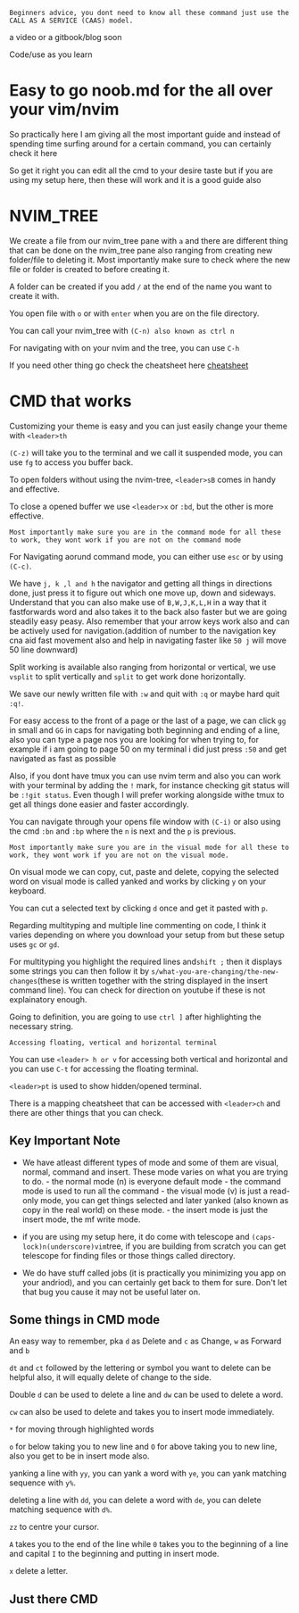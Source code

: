 `Beginners advice, you dont need to know all these command just use the CALL AS A SERVICE (CAAS) model.`

a video or a gitbook/blog soon

Code/use as you learn
# Easy to go noob.md for the all over your vim/nvim

So practically here I am giving all the most important guide and instead of spending time surfing around for a certain command, you can certainly check it here

So get it right you can edit all the cmd to your desire taste but if you are using my setup here, then these will work and it is a good guide also


NVIM_TREE
============
We create a file from our nvim_tree pane with `a` and there are different thing that can be done on the nvim_tree pane also ranging from creating new folder/file to deleting it. Most importantly make sure to check where the new file or folder is created to before creating it. 

A folder can be created if you add `/` at the end of the name you want to create it with.

You open file with `o` or with `enter` when you are on the file directory.

You can call your nvim_tree with `(C-n) also known as ctrl n` 

For navigating with on your nvim and the tree, you can use `C-h`


If you need other thing go check the cheatsheet here [cheatsheet](https://github.com/nvim-tree/nvim-tree.lua)


CMD that works
=================
Customizing your theme is easy and you can just easily change your theme with `<leader>th`

`(C-z)` will take you to the terminal and we call it suspended mode, you can use `fg` to access you buffer back.

To open folders without using the nvim-tree, `<leader>sB` comes in handy and effective.

To close a opened buffer we use `<leader>x` or `:bd`, but the other is more effective.

`Most importantly make sure you are in the command mode for all these to work, they wont work if you are not on the command mode`

For Navigating aorund command mode, you can either use `esc` or by using `(C-c)`.

We have `j, k ,l and h` the navigator and getting all things in directions done, just press it to figure out which one move up, down and sideways. Understand that you can also make use of `B,W,J,K,L,H` in a way that it fastforwards word and also takes it to the back also faster but we are going steadily easy peasy. Also remember that your arrow keys work also and can be actively used for navigation.(addition of number to the navigation key cna aid fast movement also and help in navigating faster like `50 j` will move 50 line downward)

Split working is available also ranging from horizontal or vertical, we use `vsplit` to split vertically and `split` to get work done horizontally.

We save our newly written file with `:w`  and quit with `:q` or maybe hard quit `:q!`.

For easy access to the front of a page or the last of a page, we can click `gg` in small and `GG` in caps for navigating both beginning and ending of a line, also you can type a page nos you are looking for when trying to, for example if i am going to page 50 on my terminal i did just press `:50` and get navigated as fast as possible

Also, if you dont have tmux you can use nvim term and also you can work with your terminal by adding the `!` mark, for instance checking git status will be `:!git status`. Even though I will prefer working alongside withe tmux to get all things done easier and faster accordingly.

You can navigate through your opens file window with `(C-i)` or also using the cmd `:bn` and `:bp` where the `n` is next and the `p` is previous.

`Most importantly make sure you are in the visual mode for all these to work, they wont work if you are not on the visual mode.`

On visual mode we can copy, cut, paste and delete, copying the selected word on visual mode is called yanked and works by clicking `y` on your keyboard. 

You can cut a selected text by clicking `d` once and get it pasted with `p`. 

Regarding multityping and multiple line commenting on code, I think it varies depending on where you download your setup from but these setup uses `gc` or `gd`.

For multityping you highlight the required lines and`shift ;` then it displays some strings you can then follow it by `s/what-you-are-changing/the-new-changes`(these is written together with the string displayed in the insert command line). You can check for direction on youtube if these is not explainatory enough.

Going to definition, you are going to use `ctrl ]` after highlighting the necessary string.

`Accessing floating, vertical and horizontal terminal`

You can use `<leader> h or v` for accessing both vertical and horizontal and you can use `C-t` for accessing the floating terminal.

`<leader>pt` is used to show hidden/opened terminal.

There is a mapping cheatsheet that can be accessed with `<leader>ch` and there are other things that you can check.

## Key Important Note
- We have atleast different types of mode and some of them are visual, normal, command and insert. These mode varies on what you are trying to do.
        - the normal mode (n) is everyone default mode
        - the command mode is used to run all the command
        - the visual mode (v) is just a read-only mode, you can get things selected and later yanked (also known as copy in the real world) on these mode.
        - the insert mode is just the insert mode, the mf write mode.

- if you are using my setup here, it do come with telescope and `(caps-lock)n(underscore)vim`tree, if you are building from scratch you can get telescope for finding files or those things called directory.

- We do have stuff called jobs (it is practically you minimizing you app on your andriod), and you can certainly get back to them for sure. Don't let that bug you cause it may not be useful later on.

## Some things in CMD mode
 An easy way to remember, pka `d` as Delete and `c` as Change, `w` as Forward and `b`

`dt` and `ct` followed by the lettering or symbol you want to delete can be helpful also, it will equally delete of change to the side. 

 Double `d` can be used to delete a line and `dw` can be used to delete a word.

`cw` can also be used to delete and takes you to insert mode immediately.

`*` for moving through highlighted words

`o` for below taking you to new line and `O` for above taking you to new line, also you get to be in insert mode also.

 yanking a line with `yy`, you can yank a word with `ye`, you can yank matching sequence with `y%`.


 deleting a line with `dd`, you can delete a word with `de`, you can delete matching sequence with `d%`.
 
 `zz` to centre your cursor.
 
 `A` takes you to the end of the line while `0` takes you to the beginning of a line and capital `I` to the beginning and putting in insert mode.

 `x` delete a letter.

## Just there CMD

